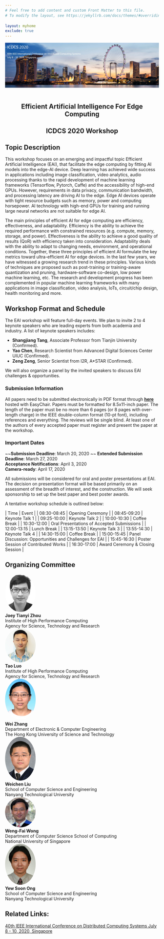```yaml
---
# Feel free to add content and custom Front Matter to this file.
# To modify the layout, see https://jekyllrb.com/docs/themes/#overriding-theme-defaults

layout: myhome
exclude: true
---
```



<div>
  <img src="assets/Singapore_skyline_at_sunset_viewed_from_Gardens_by_the_Bay_East_-_20200106.jpg">
</div>

<br>

<div style="text-align:center">
<h2>Efficient Artificial Intelligence For Edge Computing </h2>
<h2>ICDCS 2020 Workshop</h2>
</div>

## Topic Description

This workshop focuses on an emerging and impactful topic  Efficient Artificial Intelligence (EAI), that facilitate the edge computing by fitting AI models into the edge-AI device. Deep learning has achieved wide success in applications including image classification, video analytics, audio processing thanks to the rapid development of machine learning frameworks (Tensorflow, Pytorch, Caffe) and the accessibility of high-end GPUs. However, requirements in data privacy, communication bandwidth, and processing latency are driving AI to the edge.  Edge AI devices operate with tight resource budgets such as memory, power and computing horsepower. AI technology with high-end GPUs for training and running large neural networks are not suitable for edge AI.

The main principles of efficient AI for edge computing are efficiency, effectiveness, and adaptability. Efficiency is the ability to achieve the required performance with constrained resources (e.g. compute, memory, storage, and power). Effectiveness is the ability to achieve a good quality of results (QoR) with efficiency taken into consideration. Adaptability deals with the ability to adapt to changing needs, environment, and operational conditions. Together, these three principles of efficient AI formulate the key metrics toward ultra-efficient AI for edge devices. In the last few years, we have witnessed a growing research trend in these principles.  Various kinds of techniques are proposed such as post-training or training-aware quantization and pruning, hardware-software co-design, low power machine learning, etc. The research and development progress has been complemented in popular machine learning frameworks with many applications in image classification, video analysis, IoTs, circuit/chip design, health monitoring and more.

## Workshop Format and Schedule

The EAI workshop will feature full-day events. We plan to invite 2 to 4 keynote speakers who are leading experts from both academia and industry. A list of keynote speakers includes:

+ **Shangjiang Tang**, Associate Professor from Tianjin University (Confirmed).
+ **Yao Chen**, Research Scientist from Advanced Digital Sciences Center UIUC (Confirmed).
+ **Zeng Zeng**, Senior Scientist from I2R, A\*STAR (Confirmed).

We will also organize a panel by the invited speakers to discuss EAI challenges & opportunities.

### **Submission Information**
All papers need to be submitted electronically in PDF format through [**<u>here</u>**](https://easychair.org/conferences/?conf=eai2020) hosted with EasyChair. Papers must be formatted for 8.5x11-inch paper. The length of the paper must be no more than 6 pages (or 8 pages with over-length charge) in the IEEE double-column format (10-pt font), including references and everything. The reviews will be single blind. At least one of the authors of every accepted paper must register and present the paper at the workshop.

### **Important Dates**
~~**Submission Deadline**: March 20, 2020  ~~
**Extended Submission Deadline**: March 27, 2020  
**Acceptance Notifications**: April 3, 2020  
**Camera-ready**: April 17, 2020

All submissions will be considered for oral and poster presentations at EAI. The decision on presentation format will be based primarily on an assessment of the breadth of interest, and the construction. We will seek sponsorship to set up the best paper and best poster awards.

A tentative workshop schedule is outlined below:

| Time | Event |
| 08:30-08:45 | Opening Ceremony |
| 08:45-09:20 | Keynote Talk 1 |
| 09:25-10:00 | Keynote Talk 2 |
| 10:00-10:30 | Coffee Break |
| 10:30-12:00 | Oral Presentations of Accepted Submissions |
| 12:00-13:15 | Lunch Break |
| 13:15-13:50 | Keynote Talk 3 |
| 13:55-14:30 | Keynote Talk 4 |
| 14:30-15:00 | Coffee Break |
| 15:00-15:45 | Panel Discussion: Opportunities and Challenges for EAI |
| 15:45-16:30 | Poster Session of Contributed Works |
| 16:30-17:00 | Award Ceremony & Closing Session |


## Organizing Committee

<div class="row">
  <div class="column">

<div>
<img src="/bio/ZHOU_Joey.jpg" height="auto" width="100" style="border-radius:50%">
</div>
<span style="font-weight:bold">Joey Tianyi Zhou</span>  <br>
Institute of High Performance Computing  <br>
Agency for Science, Technology and Research

  </div>
  <div class="column">

<div>
<img src="/bio/LUO_Tao.jpg" height="auto" width="100" style="border-radius:50%">
</div>
<span style="font-weight:bold">Tao Luo</span>  <br>
Institute of High Performance Computing  <br>
Agency for Science, Technology and Research

  </div>
</div>
<div class="row">
  <div class="column">

<div>
<img src="/bio/ZHANG_Wei.jpg" height="auto" width="100" style="border-radius:50%">
</div>
<span style="font-weight:bold">Wei Zhang</span>  <br>
Department of Electronic & Computer Engineering  <br>
The Hong Kong University of Science and Technology

  </div>
  <div class="column">

<div>
<img src="/bio/LIU_Weichen.jpg" height="auto" width="100" style="border-radius:50%">
</div>
<span style="font-weight:bold">Weichen Liu</span>  <br>
School of Computer Science and Engineering  <br>
Nanyang Technological University

  </div>
</div>
<div class="row">
  <div class="column">


<div>
<img src="/bio/WONG_Wengfai.jpg" height="auto" width="100" style="border-radius:50%">
</div>
<span style="font-weight:bold">Weng-Fai Wong</span>  <br>
Department of Computer Science School of Computing  <br>
National University of Singapore

  </div>
  <div class="column">

<div>
<img src="/bio/ONG_Yewsoon.jpg" height="auto" width="100" style="border-radius:50%">
</div>
<span style="font-weight:bold">Yew Soon Ong</span>  <br>
School of Computer Science and Engineering  <br>
Nanyang Technological University


  </div>
</div>


## Related Links:
[40th IEEE International Conference on Distributed Computing Systems July 8 - 10, 2020, Singapore](https://icdcs2020.sg/ "ICDCS2020")
